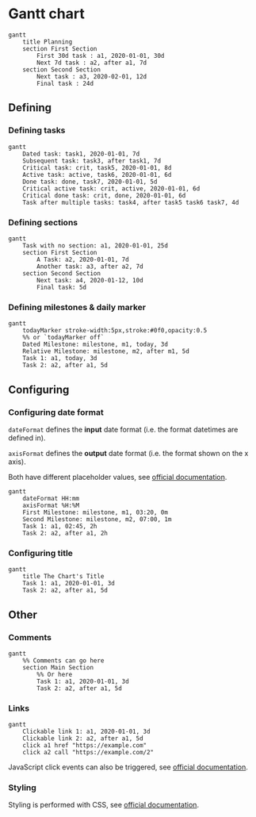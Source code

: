 # Gantt chart

```mermaid
gantt
    title Planning
    section First Section
        First 30d task : a1, 2020-01-01, 30d
        Next 7d task : a2, after a1, 7d
    section Second Section
        Next task : a3, 2020-02-01, 12d
        Final task : 24d
```

## Defining

### Defining tasks

```mermaid
gantt
    Dated task: task1, 2020-01-01, 7d
    Subsequent task: task3, after task1, 7d
    Critical task: crit, task5, 2020-01-01, 8d
    Active task: active, task6, 2020-01-01, 6d
    Done task: done, task7, 2020-01-01, 5d
    Critical active task: crit, active, 2020-01-01, 6d
    Critical done task: crit, done, 2020-01-01, 6d
    Task after multiple tasks: task4, after task5 task6 task7, 4d
```

### Defining sections

```mermaid
gantt
    Task with no section: a1, 2020-01-01, 25d
    section First Section
        A Task: a2, 2020-01-01, 7d
        Another task: a3, after a2, 7d
    section Second Section
        Next task: a4, 2020-01-12, 10d
        Final task: 5d
```

### Defining milestones & daily marker

```mermaid
gantt
    todayMarker stroke-width:5px,stroke:#0f0,opacity:0.5
    %% or `todayMarker off`
    Dated Milestone: milestone, m1, today, 3d
    Relative Milestone: milestone, m2, after m1, 5d
    Task 1: a1, today, 3d
    Task 2: a2, after a1, 5d
```

## Configuring

### Configuring date format

`dateFormat` defines the **input** date format (i.e. the format datetimes are defined in).

`axisFormat` defines the **output** date format (i.e. the format shown on the x axis).

Both have different placeholder values, see [official documentation](https://mermaid-js.github.io/mermaid/#/gantt?id=setting-dates).

```mermaid
gantt
    dateFormat HH:mm
    axisFormat %H:%M
    First Milestone: milestone, m1, 03:20, 0m
    Second Milestone: milestone, m2, 07:00, 1m
    Task 1: a1, 02:45, 2h
    Task 2: a2, after a1, 2h
```

### Configuring title

```mermaid
gantt
    title The Chart's Title
    Task 1: a1, 2020-01-01, 3d
    Task 2: a2, after a1, 5d
```

## Other

### Comments

```mermaid
gantt
    %% Comments can go here
    section Main Section
        %% Or here
        Task 1: a1, 2020-01-01, 3d
        Task 2: a2, after a1, 5d
```

### Links

```mermaid
gantt
    Clickable link 1: a1, 2020-01-01, 3d
    Clickable link 2: a2, after a1, 5d
    click a1 href "https://example.com"
    click a2 call "https://example.com/2"
```

JavaScript click events can also be triggered, see [official documentation](https://mermaid-js.github.io/mermaid/#/gantt?id=interaction).
### Styling

Styling is performed with CSS, see [official documentation](https://mermaid-js.github.io/mermaid/#/gantt?id=styling).